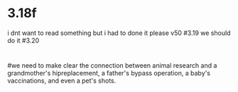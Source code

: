 # 3.18f
i dnt want to read something
but i had to done it
please v50
#3.19
we should do it
#3.20
#
#we need to make clear the connection between animal research and a grandmother's hipreplacement, a father's bypass operation, a baby's vaccinations, and even a pet's shots.


